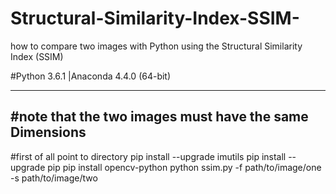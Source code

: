 # Structural-Similarity-Index-SSIM-
 how to compare two images with Python using the Structural Similarity Index (SSIM)

#Python 3.6.1 |Anaconda 4.4.0 (64-bit)

-------------------------------------------------------
#note that the two images must have the same Dimensions
-------------------------------------------------------


#first of all point to directory 
pip install --upgrade imutils
pip install --upgrade pip
pip install opencv-python
python ssim.py -f path/to/image/one -s path/to/image/two  
